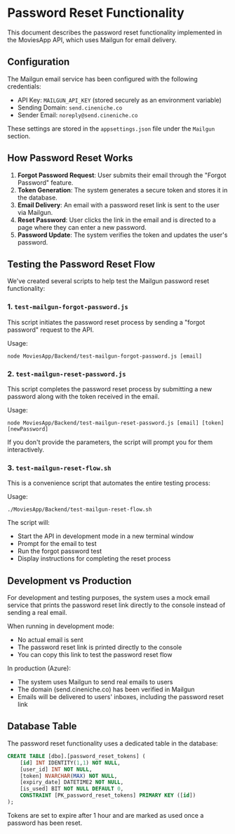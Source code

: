# Password Reset Functionality

This document describes the password reset functionality implemented in the MoviesApp API, which uses Mailgun for email delivery.

## Configuration

The Mailgun email service has been configured with the following credentials:

- API Key: `MAILGUN_API_KEY` (stored securely as an environment variable)
- Sending Domain: `send.cineniche.co`
- Sender Email: `noreply@send.cineniche.co`

These settings are stored in the `appsettings.json` file under the `Mailgun` section.

## How Password Reset Works

1. **Forgot Password Request**: User submits their email through the "Forgot Password" feature.
2. **Token Generation**: The system generates a secure token and stores it in the database.
3. **Email Delivery**: An email with a password reset link is sent to the user via Mailgun.
4. **Reset Password**: User clicks the link in the email and is directed to a page where they can enter a new password.
5. **Password Update**: The system verifies the token and updates the user's password.

## Testing the Password Reset Flow

We've created several scripts to help test the Mailgun password reset functionality:

### 1. `test-mailgun-forgot-password.js`

This script initiates the password reset process by sending a "forgot password" request to the API.

Usage:
```
node MoviesApp/Backend/test-mailgun-forgot-password.js [email]
```

### 2. `test-mailgun-reset-password.js`

This script completes the password reset process by submitting a new password along with the token received in the email.

Usage:
```
node MoviesApp/Backend/test-mailgun-reset-password.js [email] [token] [newPassword]
```

If you don't provide the parameters, the script will prompt you for them interactively.

### 3. `test-mailgun-reset-flow.sh`

This is a convenience script that automates the entire testing process:

Usage:
```
./MoviesApp/Backend/test-mailgun-reset-flow.sh
```

The script will:
- Start the API in development mode in a new terminal window
- Prompt for the email to test
- Run the forgot password test
- Display instructions for completing the reset process

## Development vs Production

For development and testing purposes, the system uses a mock email service that prints the password reset link directly to the console instead of sending a real email.

When running in development mode:
- No actual email is sent
- The password reset link is printed directly to the console
- You can copy this link to test the password reset flow

In production (Azure):
- The system uses Mailgun to send real emails to users
- The domain (send.cineniche.co) has been verified in Mailgun
- Emails will be delivered to users' inboxes, including the password reset link

## Database Table

The password reset functionality uses a dedicated table in the database:

```sql
CREATE TABLE [dbo].[password_reset_tokens] (
    [id] INT IDENTITY(1,1) NOT NULL,
    [user_id] INT NOT NULL,
    [token] NVARCHAR(MAX) NOT NULL,
    [expiry_date] DATETIME2 NOT NULL,
    [is_used] BIT NOT NULL DEFAULT 0,
    CONSTRAINT [PK_password_reset_tokens] PRIMARY KEY ([id])
);
```

Tokens are set to expire after 1 hour and are marked as used once a password has been reset.
